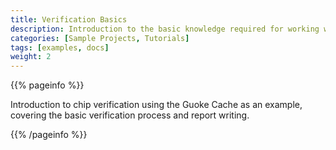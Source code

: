 ```yaml
---
title: Verification Basics
description: Introduction to the basic knowledge required for working with the open verification platform.
categories: [Sample Projects, Tutorials]
tags: [examples, docs]
weight: 2
---
```


{{% pageinfo %}}

Introduction to chip verification using the Guoke Cache as an example, covering the basic verification process and report writing.

{{% /pageinfo %}}


